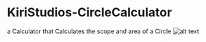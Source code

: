# KiriStudios-CircleCalculator
a Calculator that Calculates the scope and area of a Circle
![alt text](http://url/to/img.png)

